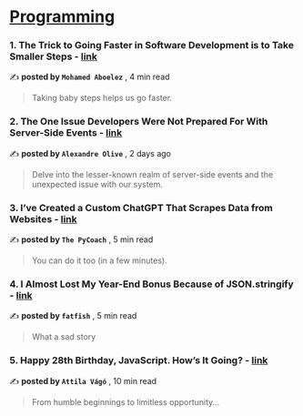 
<h1><a href=https://medium.com/tag/programming/recommended target="_blank" rel="noopener noreferrer">Programming</a></h1>
<h3>1. The Trick to Going Faster in Software Development is to Take Smaller Steps - <a href=https://medium.com/blob-streaming/the-trick-to-going-faster-in-software-development-is-to-take-smaller-steps-8d7d64d6de56?source=tag_recommended_feed---------0-84----------programming----------2ff85c48_2570_491a_8265_92a8e1c07c52------- target="_blank" rel="noopener noreferrer">link</a></h3>

✍️ **posted by `Mohamed Aboelez`** <date> , 4 min read</date>

<blockquote>Taking baby steps helps us go faster.</blockquote>

<h3>2. The One Issue Developers Were Not Prepared For With Server-Side Events - <a href=https://medium.com/@alexandreolive/the-one-issue-developers-were-not-prepared-for-with-server-side-events-d60488c69c96?source=tag_recommended_feed---------1-107----------programming----------2ff85c48_2570_491a_8265_92a8e1c07c52------- target="_blank" rel="noopener noreferrer">link</a></h3>

✍️ **posted by `Alexandre Olive`** <date> , 2 days ago</date>

<blockquote>Delve into the lesser-known realm of server-side events and the unexpected issue with our system.</blockquote>

<h3>3. I’ve Created a Custom ChatGPT That Scrapes Data from Websites - <a href=https://medium.com/artificial-corner/ive-created-a-custom-gpt-that-scrapes-data-from-websites-9086aff58105?source=tag_recommended_feed---------2-85----------programming----------2ff85c48_2570_491a_8265_92a8e1c07c52------- target="_blank" rel="noopener noreferrer">link</a></h3>

✍️ **posted by `The PyCoach`** <date> , 5 min read</date>

<blockquote>You can do it too (in a few minutes).</blockquote>

<h3>4. I Almost Lost My Year-End Bonus Because of JSON.stringify - <a href=https://medium.com/javascript-in-plain-english/i-almost-lost-my-year-end-bonus-because-of-json-stringify-5ca73bb840ca?source=tag_recommended_feed---------3-84----------programming----------2ff85c48_2570_491a_8265_92a8e1c07c52------- target="_blank" rel="noopener noreferrer">link</a></h3>

✍️ **posted by `fatfish`** <date> , 5 min read</date>

<blockquote>What a sad story</blockquote>

<h3>5. Happy 28th Birthday, JavaScript. How’s It Going? - <a href=https://medium.com/gitconnected/happy-28th-birthday-javascript-hows-it-going-d66c79663fdc?source=tag_recommended_feed---------4-107----------programming----------2ff85c48_2570_491a_8265_92a8e1c07c52------- target="_blank" rel="noopener noreferrer">link</a></h3>

✍️ **posted by `Attila Vágó`** <date> , 10 min read</date>

<blockquote>From humble beginnings to limitless opportunity…</blockquote>

